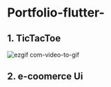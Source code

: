 ﻿# Portfolio-flutter-

## 1. TicTacToe 
![ezgif com-video-to-gif](https://user-images.githubusercontent.com/38246549/69705277-3a697380-111b-11ea-9417-439ae972bc4b.gif)


## 2. e-coomerce Ui

